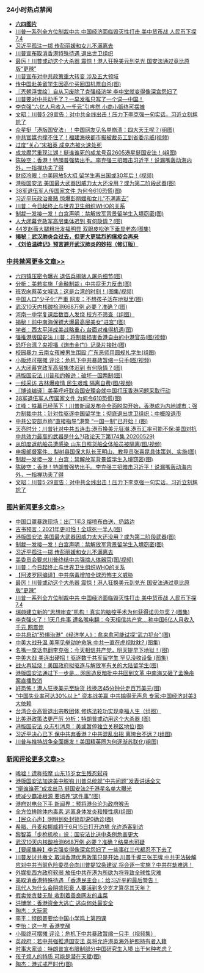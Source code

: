 <div class="catlist">
<h3>24小时热点禁闻</h3>
<ul>
<li><b><a href="64photo" target="_blank">六四图片</a></b></li>
<li><a href="https://github.com/fqnews/bnews/blob/master/topimagenews/20200529/1336492.md">川普一系列全方位制裁中共 中国经济面临毁灭性打击 美中货币战 人民币下探7.4</a></li>
<li><a href="https://github.com/fqnews/bnews/blob/master/topimagenews/20200530/1336686.md">习近平孤注一掷 传彭丽媛和女儿不满离去</a></li>
<li><a href="https://github.com/fqnews/bnews/blob/master/cbnews/20200530/1336656.md">川普宣布取消香港特殊待遇 退出世卫组织</a></li>
<li><a href="https://github.com/fqnews/bnews/blob/master/topimagenews/20200529/1336516.md">最厉！川普或动这个大杀器 震惊！港人狂换美元到兑光 国安法通过竟比原版“更辣”</a></li>
<li><a href="https://github.com/fqnews/bnews/blob/master/cbnews/20200530/1336658.md">川普宣布对中共政策重大转变 涉及五大领域</a></li>
<li><a href="https://github.com/fqnews/bnews/blob/master/cbnews/20200529/1336462.md">传中国赴美留学生因高价买回国机票自杀(图)</a></li>
<li><a href="https://github.com/fqnews/bnews/blob/master/ssgc/20200530/1336655.md">〖兲朝浮世绘〗自从习废除了克强经济学 李中堂就变得像深宫怨妇了</a></li>
<li><a href="https://github.com/fqnews/bnews/blob/master/comments/20200530/1336596.md">川普要对中共动手了？一早发推只写了一个词—中国！</a></li>
<li><a href="https://github.com/fqnews/bnews/blob/master/headline/20200530/1336669.md">李克强"六亿人月收入一千元”引哗然  小商小贩终可摆摊</a></li>
<li><a href="https://github.com/fqnews/bnews/blob/master/cbnews/20200530/1336704.md">文昭：川普5·29宣告：对中共全线出击！压力下李克强一句实话，习近立刻尴尬了 </a></li>
<li><a href="https://github.com/fqnews/bnews/blob/master/yule/20200530/1336840.md">众星挺「港版国安法」！中国网友见名单崩溃：四大天王呢？(组图)</a></li>
<li><a href="https://github.com/fqnews/bnews/blob/master/cbnews/20200530/1336627.md">中共官媒也撑不住了！福建海峡都市报被裁员工到省委示威(视频)</a></li>
<li><a href="https://github.com/fqnews/bnews/blob/master/cnnews/20200530/1336737.md">过度“关心”宋祖英 成克杰被火速处死</a></li>
<li><a href="https://github.com/fqnews/bnews/blob/master/cnnews/hknews/20200530/1336832.md">成龙魔咒重现江湖！挺谁谁死的成龙号召2605港星挺国安法！(组图)</a></li>
<li><a href="https://github.com/fqnews/bnews/blob/master/cbnews/20200530/1336711.md">陈破空：香港！特朗普强势出手。李克强三招暗击习近平！说漏嘴轰动海内外，一指禅功夫了得 </a></li>
<li><a href="https://github.com/fqnews/bnews/blob/master/cnnews/20200530/1336738.md">财经冷眼：中美同放5大招 留学生再出国或30年后！(视频)</a></li>
<li><a href="https://github.com/fqnews/bnews/blob/master/topimagenews/20200530/1336860.md">港版国安法 美国最大武器因威力太大还没用？或为第二阶段武器(图)</a></li>
<li><a href="https://github.com/fqnews/bnews/blob/master/cbnews/20200530/1336847.md">38军退伍军人传国家文件 为何令610恐慌(图)</a></li>
<li><a href="https://github.com/fqnews/bnews/blob/master/comments/20200530/1336764.md">习近平玩政治豪赌 惊爆彭丽媛和女儿“不满离去”</a></li>
<li><a href="https://github.com/fqnews/bnews/blob/master/topimagenews/20200530/1336680.md">川普：今日起终止与世界卫生组织WHO的关系</a></li>
<li><a href="https://github.com/fqnews/bnews/blob/master/topimagenews/20200530/1336772.md">制裁一发接一发！白宫声明：禁解放军背景留学生入境窃密(图)</a></li>
<li><a href="https://github.com/fqnews/bnews/blob/master/cbnews/20200530/1336866.md">人大闭幕党政军高层集体迟到 有何隐情？(图)</a></li>
<li><a href="https://github.com/fqnews/bnews/blob/master/yule/20200530/1336594.md">44岁赵薇大腿粗壮发福明显 双眼皮松弛下垂显老态(图集)</a></li>
<li><b><a href="https://github.com/fqnews/bnews/blob/master/comments/20200211/1275071.md" target="_blank">揭秘：武汉肺炎会过去，但更大更猛烈的瘟疫会再来</a></b></li>
<li><b><a href="https://github.com/fqnews/bnews/blob/master/comments/20200207/1272816.md" target="_blank">《刘伯温碑记》预言避开武汉肺炎的妙招（修订版）</a></b></li>
</ul>
</div>

<div class="catlist">
<h3><a href="https://github.com/fqnews/bnews/blob/master/cbnews/" target="_blank">中共禁闻</a><span><a href="https://github.com/fqnews/bnews/blob/master/cbnews/" target="_blank" rel="nofollow">更多文章>></a></span></h3>
<ul>
<li><a href="https://github.com/fqnews/bnews/blob/master/cbnews/20200530/1336966.md" target="_blank">六四镇压密令曝光 退伍兵揭骇人屠杀细节(图)</a></li>
<li><a href="https://github.com/fqnews/bnews/blob/master/cbnews/20200530/1336956.md" target="_blank">分析：美若实施「金融制裁」中共将无力反击(图)</a></li>
<li><a href="https://github.com/fqnews/bnews/blob/master/cbnews/20200530/1336951.md" target="_blank">班农向蔡英文喊话：这是台湾的时刻！(图集/视频)</a></li>
<li><a href="https://github.com/fqnews/bnews/blob/master/cbnews/20200530/1336950.md" target="_blank">中国人口“少子化”严重 网友：不想孩子活在地狱里(图)</a></li>
<li><a href="https://github.com/fqnews/bnews/blob/master/cbnews/20200530/1336940.md" target="_blank">武汉10天内核酸检测668万例 必要？准确？(图)</a></li>
<li><a href="https://github.com/fqnews/bnews/blob/master/cbnews/20200530/1336924.md" target="_blank">河南一中学复课后数百人发烧 校方不筛查（组图）</a></li>
<li><a href="https://github.com/fqnews/bnews/blob/master/cbnews/20200530/1336913.md" target="_blank">揭秘！前中南海保镖大爆最高层美女“进宫”(图)</a></li>
<li><a href="https://github.com/fqnews/bnews/blob/master/cbnews/20200530/1336906.md" target="_blank">学者：西太平洋成美战略重心 台面对难得机遇(图)</a></li>
<li><a href="https://github.com/fqnews/bnews/blob/master/cbnews/20200530/1336881.md" target="_blank">强推港版国安法 川普：将制裁损害香港自由的中港官员(图/视频)</a></li>
<li><a href="https://github.com/fqnews/bnews/blob/master/cbnews/20200530/1336877.md" target="_blank">恐吓台湾？央视播《炮击金门》记录片挨批(图)</a></li>
<li><a href="https://github.com/fqnews/bnews/blob/master/cbnews/20200530/1336876.md" target="_blank">校园暴力 云南女孩被男生围殴 广东恶师用圆规扎学生(组图)</a></li>
<li><a href="https://github.com/fqnews/bnews/blob/master/cbnews/20200530/1336870.md" target="_blank">小贩终可摆摊 评论：危机下中共暴政暂缩一只手(图/视频)</a></li>
<li><a href="https://github.com/fqnews/bnews/blob/master/cbnews/20200530/1336866.md" target="_blank">人大闭幕党政军高层集体迟到 有何隐情？(图)</a></li>
<li><a href="https://github.com/fqnews/bnews/blob/master/cbnews/20200530/1336854.md" target="_blank">港版国安法 川普和约翰逊：破坏一国两制(图)</a></li>
<li><a href="https://github.com/fqnews/bnews/blob/master/cbnews/20200530/1336853.md" target="_blank">一线采访 吉林爆疫情 民生艰难 隔离自费(图/视频)</a></li>
<li><a href="https://github.com/fqnews/bnews/blob/master/cbnews/20200530/1336850.md" target="_blank">〖博谈编译〗美英呼吁联合国安理会就中国打压香港问题采取行动</a></li>
<li><a href="https://github.com/fqnews/bnews/blob/master/cbnews/20200530/1336847.md" target="_blank">38军退伍军人传国家文件 为何令610恐慌(图)</a></li>
<li><a href="https://github.com/fqnews/bnews/blob/master/cbnews/20200530/1336846.md" target="_blank">江峰：铁幕已经落下！川普新闻发布会全面脱勾开始，香港成为内地城市；强力制裁中共；针对性驱逐中国留学生；彻底退出世卫组织；中概股退市</a></li>
<li><a href="https://github.com/fqnews/bnews/blob/master/cbnews/20200530/1336828.md" target="_blank">中共公安部声称“直接指导”港警 “一国一制”已开始！(图)</a></li>
<li><a href="https://github.com/fqnews/bnews/blob/master/cbnews/20200530/1336826.md" target="_blank">天亮时分：川普针对中共五连击;港币换美元狂潮,港币汇率可能不保;美国对抗中共效力最高的武器是什么?(政论天下第174集 20200529)</a></li>
<li><a href="https://github.com/fqnews/bnews/blob/master/cbnews/20200530/1336807.md" target="_blank">从印度返航船员遭感染 山东日照货船全体船员被隔离(图/视频)</a></li>
<li><a href="https://github.com/fqnews/bnews/blob/master/cbnews/20200530/1336773.md" target="_blank">申报部督案件… 梨树县国保大队长王明山、教导员张喜昆具体策划、实施(图)</a></li>
<li><a href="https://github.com/fqnews/bnews/blob/master/cbnews/20200530/1336760.md" target="_blank">制裁一发接一发！白宫：禁解放军背景留学生入境窃密(图)</a></li>
<li><a href="https://github.com/fqnews/bnews/blob/master/cbnews/20200530/1336711.md" target="_blank">陈破空：香港！特朗普强势出手。李克强三招暗击习近平！说漏嘴轰动海内外，一指禅功夫了得</a></li>
<li><a href="https://github.com/fqnews/bnews/blob/master/cbnews/20200530/1336704.md" target="_blank">文昭：川普5·29宣告：对中共全线出击！压力下李克强一句实话，习近立刻尴尬了</a></li>

</ul>
</div>
<div class="catlist">
<h3><a href="https://github.com/fqnews/bnews/blob/master/topimagenews/" target="_blank">图片新闻</a><span><a href="https://github.com/fqnews/bnews/blob/master/topimagenews/" target="_blank" rel="nofollow">更多文章>></a></span></h3>
<ul>
<li><a href="https://github.com/fqnews/bnews/blob/master/topimagenews/20200530/1336948.md" target="_blank">中国口罩暴跌现场：出厂1毛3 熔喷布白送、扔路边</a></li>
<li><a href="https://github.com/fqnews/bnews/blob/master/topimagenews/20200530/1336912.md" target="_blank">古书预言：2021年更可怕！全球死一半人(图)</a></li>
<li><a href="https://github.com/fqnews/bnews/blob/master/topimagenews/20200530/1336860.md" target="_blank">港版国安法 美国最大武器因威力太大还没用？或为第二阶段武器(图)</a></li>
<li><a href="https://github.com/fqnews/bnews/blob/master/topimagenews/20200530/1336772.md" target="_blank">制裁一发接一发！白宫声明：禁解放军背景留学生入境窃密(图)</a></li>
<li><a href="https://github.com/fqnews/bnews/blob/master/topimagenews/20200530/1336686.md" target="_blank">习近平孤注一掷 传彭丽媛和女儿不满离去</a></li>
<li><a href="https://github.com/fqnews/bnews/blob/master/topimagenews/20200530/1336685.md" target="_blank">美委员会要求川普终结中共强摘人体器官(图/视频)</a></li>
<li><a href="https://github.com/fqnews/bnews/blob/master/topimagenews/20200530/1336680.md" target="_blank">川普：今日起终止与世界卫生组织WHO的关系</a></li>
<li><a href="https://github.com/fqnews/bnews/blob/master/topimagenews/20200529/1336547.md" target="_blank">【阿波罗网编译】中共病毒增加全球恐怖主义威胁</a></li>
<li><a href="https://github.com/fqnews/bnews/blob/master/topimagenews/20200529/1336516.md" target="_blank">最厉！川普或动这个大杀器 震惊！港人狂换美元到兑光 国安法通过竟比原版“更辣”</a></li>
<li><a href="https://github.com/fqnews/bnews/blob/master/topimagenews/20200529/1336492.md" target="_blank">川普一系列全方位制裁中共 中国经济面临毁灭性打击 美中货币战 人民币下探7.4</a></li>
<li><a href="https://github.com/fqnews/bnews/blob/master/topimagenews/20200529/1336416.md" target="_blank">瑞典建立新的“思想审查”机构！真实的脑控手术为何获得诺贝尔奖？(图集)</a></li>
<li><a href="https://github.com/fqnews/bnews/blob/master/topimagenews/20200529/1336410.md" target="_blank">李克强火了！1天几件事 遭名嘴电翻：今天相信共产党&#8230; 称中国6亿人月收入千元 网震惊</a></li>
<li><a href="https://github.com/fqnews/bnews/blob/master/topimagenews/20200529/1336369.md" target="_blank">中共启动“恐惧治港”《经济学人》：愈来愈可能试探“武力犯台”(图)</a></li>
<li><a href="https://github.com/fqnews/bnews/blob/master/topimagenews/20200529/1336359.md" target="_blank">中美大战升温 美罕见举动护命脉 中共一直在虎视眈眈? (图集)</a></li>
<li><a href="https://github.com/fqnews/bnews/blob/master/topimagenews/20200529/1336306.md" target="_blank">名嘴一席话电翻李克强：今天相信共产党，明天提早下地狱！(图)</a></li>
<li><a href="https://github.com/fqnews/bnews/blob/master/topimagenews/20200529/1336294.md" target="_blank">中美大战 美连出硬招！驱逐数千共军留学生 罕见没收设备 (图集)</a></li>
<li><a href="https://github.com/fqnews/bnews/blob/master/topimagenews/20200528/1335989.md" target="_blank">战火再延烧！美国政府拟驱逐与解放军有关的大陆留学生(图)</a></li>
<li><a href="https://github.com/fqnews/bnews/blob/master/topimagenews/20200528/1335979.md" target="_blank">港版国安法通过下一步是&#8230; 网民造反暗批中共回到文革 中南海又砸了孟晚舟案直播取消</a></li>
<li><a href="https://github.com/fqnews/bnews/blob/master/topimagenews/20200528/1335978.md" target="_blank">好恐怖！港人狂换美元至缺货 找换店45分钟兑走百万美元(图)</a></li>
<li><a href="https://github.com/fqnews/bnews/blob/master/topimagenews/20200528/1335900.md" target="_blank">“中国失业率可达30%以上” 资本战美赢 中共输得无声息 专家:中国经济对美3大依赖</a></li>
<li><a href="https://github.com/fqnews/bnews/blob/master/comments/20200528/1335859.md" target="_blank">台湾企业高管退出宗教团体 修炼法轮功实现幸福人生（组图）</a></li>
<li><a href="https://github.com/fqnews/bnews/blob/master/topimagenews/20200528/1335806.md" target="_blank">比美港政策法更严厉 分析：特朗普或动用这个大杀器 (图)</a></li>
<li><a href="https://github.com/fqnews/bnews/blob/master/topimagenews/20200528/1335792.md" target="_blank">港版国安法 众志引消息：美或暂停独立关税区地位(图)</a></li>
<li><a href="https://github.com/fqnews/bnews/blob/master/topimagenews/20200528/1335791.md" target="_blank">习近平决心已下 保中共弃香港？中共混乱出招 离垮台不远？(组图)</a></li>
<li><a href="https://github.com/fqnews/bnews/blob/master/topimagenews/20200528/1335757.md" target="_blank">川普与推特战争全面爆发！美国精英圈为何逐渐苏联化(组图)</a></li>

</ul>
</div>
<div class="catlist">
<h3><a href="https://github.com/fqnews/bnews/blob/master/comments/" target="_blank">新闻评论</a><span><a href="https://github.com/fqnews/bnews/blob/master/comments/" target="_blank" rel="nofollow">更多文章>></a></span></h3>
<ul>
<li><a href="https://github.com/fqnews/bnews/blob/master/comments/20200530/1336980.md" target="_blank">唏嘘！谎称按摩  山东15岁女生残忍弑母</a></li>
<li><a href="https://github.com/fqnews/bnews/blob/master/comments/20200530/1336979.md" target="_blank">港版国安法加速美中脱钩 川普总统就“中共问题”发表讲话全文</a></li>
<li><a href="https://github.com/fqnews/bnews/blob/master/comments/20200530/1336977.md" target="_blank">“挺谁谁死”成龙出马  挺国安法2千港星名单大曝光</a></li>
<li><a href="https://github.com/fqnews/bnews/blob/master/comments/20200530/1336965.md" target="_blank">想减少霸凌根源 要培养“这件事”(图)</a></li>
<li><a href="https://github.com/fqnews/bnews/blob/master/comments/20200530/1336957.md" target="_blank">港府对电台下手 新闻界：预将港台沦为政府喉舌</a></li>
<li><a href="https://github.com/fqnews/bnews/blob/master/comments/20200530/1336947.md" target="_blank">全方位排除体内毒素 远离身体发炎和慢性病(组图)</a></li>
<li><a href="https://github.com/fqnews/bnews/blob/master/comments/20200530/1336946.md" target="_blank">【民众心声】明明到处封锁却说0确诊(图)</a></li>
<li><a href="https://github.com/fqnews/bnews/blob/master/comments/20200530/1336914.md" target="_blank">希腊、丹麦和挪威将于6月15日打开边境 允许游客到访</a></li>
<li><a href="https://github.com/fqnews/bnews/blob/master/comments/20200530/1336910.md" target="_blank">黎智英「步枪机枪」说：国安法比送中条例危害更大</a></li>
<li><a href="https://github.com/fqnews/bnews/blob/master/comments/20200530/1336904.md" target="_blank">武汉10天内核酸检测668万例  必要？准确？结果也可疑</a></li>
<li><a href="https://github.com/fqnews/bnews/blob/master/comments/20200530/1336899.md" target="_blank">【要闻集粹】李克强变得像深宫怨妇了 一些事红三代都忍不下去了</a></li>
<li><a href="https://github.com/fqnews/bnews/blob/master/comments/20200530/1336888.md" target="_blank">川普发讨共檄文 取消香港优惠政策只是开始 川普手握三张王牌 中共无法破解 应对中共当前危险委员会向川普提12条建议 将会逐一实施？中共在劫难逃！</a></li>
<li><a href="https://github.com/fqnews/bnews/blob/master/comments/20200530/1336880.md" target="_blank">外媒批西方政府软弱 放任中共在港为所欲为将导致全球性灾难</a></li>
<li><a href="https://github.com/fqnews/bnews/blob/master/comments/20200530/1336864.md" target="_blank">美取消香港特殊待遇 「香港民主会」：给习近平的最后警告！</a></li>
<li><a href="https://github.com/fqnews/bnews/blob/master/comments/20200530/1336863.md" target="_blank">现代人为什么会阴盛阳衰 人要活到多少岁才算尽其天年？</a></li>
<li><a href="https://github.com/fqnews/bnews/blob/master/comments/20200530/1336862.md" target="_blank">假卖惨贪婪无耻 收割着善良网友的韭菜</a></li>
<li><a href="https://github.com/fqnews/bnews/blob/master/comments/20200530/1336849.md" target="_blank">洪博学：香港资金大逃亡 逃向何处最安全</a></li>
<li><a href="https://github.com/fqnews/bnews/blob/master/comments/20200530/1336839.md" target="_blank">陶杰：大玩家</a></li>
<li><a href="https://github.com/fqnews/bnews/blob/master/comments/20200530/1336838.md" target="_blank">李平：特朗普要给中国小学鸡上第四课</a></li>
<li><a href="https://github.com/fqnews/bnews/blob/master/comments/20200530/1336833.md" target="_blank">李怡：这一年 香港觉醒</a></li>
<li><a href="https://github.com/fqnews/bnews/blob/master/comments/20200530/1336817.md" target="_blank">小贩终可摆摊 评论：危机下中共暴政暂缩一只手（视频集）</a></li>
<li><a href="https://github.com/fqnews/bnews/blob/master/comments/20200530/1336816.md" target="_blank">英政府：若中共强推港国安法   英将允许港英海外护照持有者入籍</a></li>
<li><a href="https://github.com/fqnews/bnews/blob/master/comments/20200530/1336815.md" target="_blank">时事大家谈：特朗普宣布限制部分中国研究生入境 出于何种考虑？</a></li>
<li><a href="https://github.com/fqnews/bnews/blob/master/comments/20200530/1336812.md" target="_blank">孩子烦人的特质 可能是潜在天赋(图)</a></li>
<li><a href="https://github.com/fqnews/bnews/blob/master/comments/20200530/1336811.md" target="_blank">陶杰：港式戒严时代(图)</a></li>

</ul>
</div>